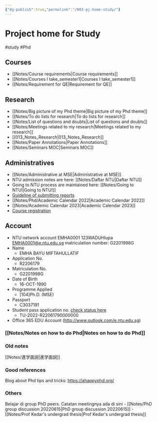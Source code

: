 ```yaml
---
{"dg-publish":true,"permalink":"/003-pj-home-study/"}
---
```



# Project home for Study
#study #Phd 

## Courses
- [[Notes/Course requirements\|Course requirements]]
- [[Notes/Courses I take_semester1\|Courses I take_semester1]]
- [[Notes/Requirement for QE\|Requirement for QE]]

## Research 
- [[Notes/Big picture of my Phd theme\|Big picture of my Phd theme]]
- [[Notes/To do lists for research\|To do lists for research]]
- [[Notes/List of questions and doubts\|List of questions and doubts]]
- [[Notes/Meetings related to my research\|Meetings related to my research]]
- [[013_Notes_Research\|013_Notes_Research]]
- [[Notes/Paper Annotations\|Paper Annotations]]
- [[Notes/Seminars MOC\|Seminars MOC]]

## Administratives
- [[Notes/Administrative at MSE\|Administrative at MSE]]
- NTU admission notes are here: [[Notes/Daftar NTU\|Daftar NTU]]
- Going to NTU process are maintained here: [[Notes/Going to NTU!\|Going to NTU!]]
- [Guideline of submitting reports](https://ts.ntu.edu.sg/sites/intranet/student/cs/mse/postgraduate/Pages/guidelines-reports-submission.aspx)
- [[Notes/Phd/Academic Calendar 2022\|Academic Calendar 2022]]
- [[Notes/Academic Calendar 2023\|Academic Calendar 2023]]
- [Course registration](https://ts.ntu.edu.sg/sites/intranet/student/dept/sasd/oas/Pages/CourseRegistration/course-registration.aspx)

## Account
-   NTU network account
    EMHA0001
    123WADUHlupa
    EMHA0001@e.ntu.edu.sg
    matriculation number: G2201998G
- Name
	- EMHA BAYU MIFTAHULLATIF
- Application No.
	- R2206179
- Matriculation No.
	- G2201998G
- Date of Birth
	- 16-OCT-1990
- Programme Applied
	- [104]Ph.D. (MSE)
- Passport
	- C3037191
- Student pass application no. [check status here](https://eservices.ica.gov.sg/solar/index.xhtml)
	- TU-2022-R22061790000000
- Office 365 EDU Account (http://www.outlook.com/e.ntu.edu.sg)

### [[Notes/Notes on how to do Phd\|Notes on how to do Phd]]




### Old notes
[[Notes/進学面説\|進学面説]]

### Good references
Blog about Phd tips and tricks: https://ahappyphd.org/

### Others
 Belajar di group PhD peers. Catatan meetingnya ada di sini 
	- [[Notes/PhD group discussion 20220615\|PhD group discussion 20220615]]
	- [[Notes/Prof Kedar's undergrad thesis\|Prof Kedar's undergrad thesis]]


